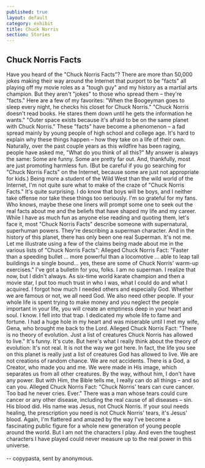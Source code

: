 ```yaml
---
published: true
layout: default
category: exhibit
title: Chuck Norris
section: Stories
---
```


## Chuck Norris Facts

Have you heard of the "Chuck Norris Facts"?
There are more than 50,000 jokes making their way around the Internet that purport to be "facts" all playing off my movie roles as a "tough guy" and my history as a martial arts champion. But they aren't "jokes" to those who spread them – they're "facts."
Here are a few of my favorites:
"When the Boogeyman goes to sleep every night, he checks his closet for Chuck Norris."
"Chuck Norris doesn't read books. He stares them down until he gets the information he wants."
"Outer space exists because it's afraid to be on the same planet with Chuck Norris."
These "facts" have become a phenomenon – a fad spread mainly by young people of high school and college age. It's hard to explain why these things happen – how they take on a life of their own.
Naturally, over the past couple years as this wildfire has been raging, people have asked me, "What do you think of all this?"
My answer is always the same: Some are funny. Some are pretty far out. And, thankfully, most are just promoting harmless fun. (But be careful if you go searching for "Chuck Norris Facts" on the Internet, because some are just not appropriate for kids.)
Being more a student of the Wild West than the wild world of the Internet, I'm not quite sure what to make of the craze of "Chuck Norris Facts." It's quite surprising. I do know that boys will be boys, and I neither take offense nor take these things too seriously. I'm so grateful for my fans. Who knows, maybe these one liners will prompt some one to seek out the real facts about me and the beliefs that have shaped my life and my career.
While I have as much fun as anyone else reading and quoting them, let's face it, most "Chuck Norris Facts" describe someone with supernatural, superhuman powers. They're describing a superman character. And in the history of this planet, there has only been one real Superman. It's not me.
Let me illustrate using a few of the claims being made about me in the various lists of "Chuck Norris Facts":
Alleged Chuck Norris Fact: "Faster than a speeding bullet ... more powerful than a locomotive ... able to leap tall buildings in a single bound... yes, these are some of Chuck Norris' warm-up exercises."
I've got a bulletin for you, folks. I am no superman. I realize that now, but I didn't always. As six-time world karate champion and then a movie star, I put too much trust in who I was, what I could do and what I acquired. I forgot how much I needed others and especially God. Whether we are famous or not, we all need God. We also need other people.
If your whole life is spent trying to make money and you neglect the people important in your life, you will create an emptiness deep in your heart and soul. I know. I fell into that trap. I dedicated my whole life to fame and fortune. I had a huge hole in my heart and was miserable until I met my wife, Gena, who brought me back to the Lord.
Alleged Chuck Norris Fact: "There is no theory of evolution. Just a list of creatures Chuck Norris has allowed to live." It's funny. It's cute. But here's what I really think about the theory of evolution: It's not real. It is not the way we got here. In fact, the life you see on this planet is really just a list of creatures God has allowed to live. We are not creations of random chance. We are not accidents. There is a God, a Creator, who made you and me. We were made in His image, which separates us from all other creatures.
By the way, without him, I don't have any power. But with Him, the Bible tells me, I really can do all things – and so can you.
Alleged Chuck Norris Fact: "Chuck Norris' tears can cure cancer. Too bad he never cries. Ever."
There was a man whose tears could cure cancer or any other disease, including the real cause of all diseases – sin. His blood did. His name was Jesus, not Chuck Norris.
If your soul needs healing, the prescription you need is not Chuck Norris' tears, it's Jesus' blood.
Again, I'm flattered and amazed by the way I've become a fascinating public figure for a whole new generation of young people around the world. But I am not the characters I play. And even the toughest characters I have played could never measure up to the real power in this universe.
<br><br>
-- copypasta, sent by anonymous.